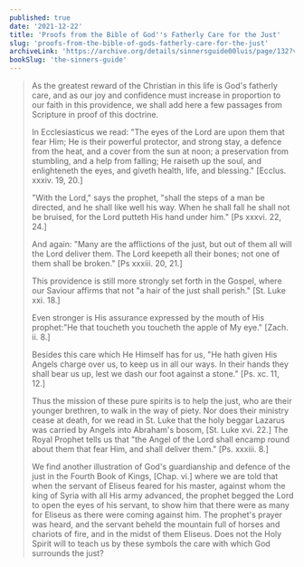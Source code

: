 ```yaml
---
published: true
date: '2021-12-22'
title: 'Proofs from the Bible of God''s Fatherly Care for the Just'
slug: 'proofs-from-the-bible-of-gods-fatherly-care-for-the-just'
archiveLink: 'https://archive.org/details/sinnersguide00luis/page/132?view=theater'
bookSlug: 'the-sinners-guide'
---
```


> As the greatest reward of the Christian in this life is God's fatherly care, and as our joy and confidence must increase in proportion to our faith in this providence, we shall add here a few passages from Scripture in proof of this doctrine.
> 
> In Ecclesiasticus we read: "The eyes of the Lord are upon them that fear Him; He is their powerful protector, and strong stay, a defence from the heat, and a cover from the sun at noon; a preservation from stumbling, and a help from falling; He raiseth up the soul, and enlighteneth the eyes, and giveth health, life, and blessing." [Ecclus. xxxiv. 19, 20.]
> 
> "With the Lord," says the prophet, "shall the steps of a man be directed, and he shall like well his way. When he shall fall he shall not be bruised, for the Lord putteth His hand under him." [Ps xxxvi. 22, 24.]
> 
> And again: "Many are the afflictions of the just, but out of them all will the Lord deliver them. The Lord keepeth all their bones; not one of them shall be broken." [Ps xxxiii. 20, 21.]
> 
> This providence is still more strongly set forth in the Gospel, where our Saviour affirms that not "a hair of the just shall perish." [St. Luke xxi. 18.]
> 
> Even stronger is His assurance expressed by the mouth of His prophet:"He that toucheth you toucheth the apple of My eye." [Zach. ii. 8.]
>
> Besides this care which He Himself has for us, "He hath given His Angels charge over us, to keep us in all our ways. In their hands they shall bear us up, lest we dash our foot against a stone." [Ps. xc. 11, 12.]
> 
> Thus the mission of these pure spirits is to help the just, who are their younger brethren, to walk in the way of piety. Nor does their ministry cease at death, for we read in St. Luke that the holy beggar Lazarus was carried by Angels into Abraham's bosom, [St. Luke xvi. 22.] The Royal Prophet tells us that "the Angel of the Lord shall encamp round about them that fear Him, and shall deliver them." [Ps. xxxiii. 8.]
> 
> We find another illustration of God's guardianship and defence of the just in the Fourth Book of Kings, [Chap. vi.] where we are told that when the servant of Eliseus feared for his master, against whom the king of Syria with all His army advanced, the prophet begged the Lord to open the eyes of his servant, to show him that there were as many for Eliseus as there were coming against him. The prophet's prayer was heard, and the servant beheld the mountain full of horses and chariots of fire, and in the midst of them Eliseus. Does not the Holy Spirit will to teach us by these symbols the care with which God surrounds the just?